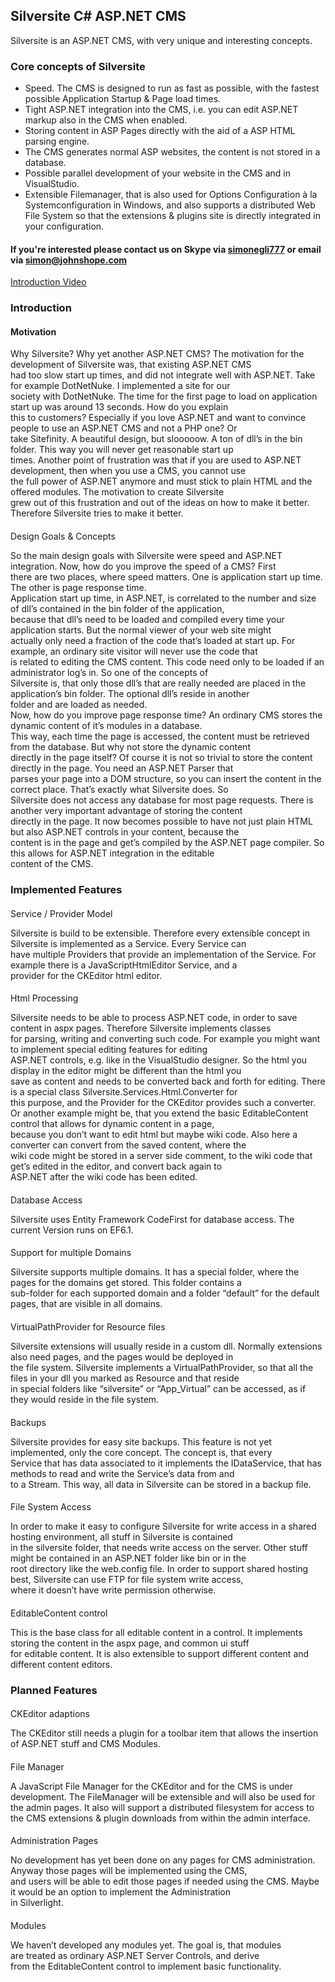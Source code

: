 ## Silversite C# ASP.NET CMS

Silversite is an ASP.NET CMS, with very unique and interesting concepts.

### Core concepts of Silversite

*   Speed. The CMS is designed to run as fast as possible, with the fastest possible Application Startup & Page load times.
*   Tight ASP.NET integration into the CMS, i.e. you can edit ASP.NET markup also in the CMS when enabled.
*   Storing content in ASP Pages directly with the aid of a ASP HTML parsing engine.
*   The CMS generates normal ASP websites, the content is not stored in a database.
*   Possible parallel development of your website in the CMS and in VisualStudio.
*   Extensible Filemanager, that is also used for Options Configuration à la Systemconfiguration in Windows, and also supports a distributed Web File System so that the extensions & plugins site is directly integrated in your configuration.

#### If you're interested please contact us on Skype via [simonegli777](skype:simonegli777?call&video=true) or email via [simon<span>@</span>johnshope.com](mailto:simon@johnshope.com)

[Introduction Video](https://www.youtube.com/embed/_WpIro0fD9g?rel=0)

### Introduction

#### Motivation

Why Silversite? Why yet another ASP.NET CMS? The motivation for the development of Silversite was, that existing ASP.NET CMS  
had too slow start up times, and did not integrate well with ASP.NET. Take for example DotNetNuke. I implemented a site for our  
society with DotNetNuke. The time for the first page to load on application start up was around 13 seconds. How do you explain  
this to customers? Especially if you love ASP.NET and want to convince people to use an ASP.NET CMS and not a PHP one? Or  
take Sitefinity. A beautiful design, but slooooow. A ton of dll’s in the bin folder. This way you will never get reasonable start up  
times. Another point of frustration was that if you are used to ASP.NET development, then when you use a CMS, you cannot use  
the full power of ASP.NET anymore and must stick to plain HTML and the offered modules. The motivation to create Silversite  
grew out of this frustration and out of the ideas on how to make it better. Therefore Silversite tries to make it better.

####   
Design Goals & Concepts

So the main design goals with Silversite were speed and ASP.NET integration. Now, how do you improve the speed of a CMS? First  
there are two places, where speed matters. One is application start up time. The other is page response time.  
Application start up time, in ASP.NET, is correlated to the number and size of dll’s contained in the bin folder of the application,  
because that dll’s need to be loaded and compiled every time your application starts. But the normal viewer of your web site might  
actually only need a fraction of the code that’s loaded at start up. For example, an ordinary site visitor will never use the code that  
is related to editing the CMS content. This code need only to be loaded if an administrator log’s in. So one of the concepts of  
Silversite is, that only those dll’s that are really needed are placed in the application’s bin folder. The optional dll’s reside in another  
folder and are loaded as needed.  
Now, how do you improve page response time? An ordinary CMS stores the dynamic content of it’s modules in a database.  
This way, each time the page is accessed, the content must be retrieved from the database. But why not store the dynamic content  
directly in the page itself? Of course it is not so trivial to store the content directly in the page. You need an ASP.NET Parser that  
parses your page into a DOM structure, so you can insert the content in the correct place. That’s exactly what Silversite does. So  
Silversite does not access any database for most page requests. There is another very important advantage of storing the content  
directly in the page. It now becomes possible to have not just plain HTML but also ASP.NET controls in your content, because the  
content is in the page and get’s compiled by the ASP.NET page compiler. So this allows for ASP.NET integration in the editable  
content of the CMS.

### Implemented Features

####   
Service / Provider Model

Silversite is build to be extensible. Therefore every extensible concept in Silversite is implemented as a Service. Every Service can  
have multiple Providers that provide an implementation of the Service. For example there is a JavaScriptHtmlEditor Service, and a  
provider for the CKEditor html editor.

####   
Html Processing

Silversite needs to be able to process ASP.NET code, in order to save content in aspx pages. Therefore Silversite implements classes  
for parsing, writing and converting such code. For example you might want to implement special editing features for editing  
ASP.NET controls, e.g. like in the VisualStudio designer. So the html you display in the editor might be different than the html you  
save as content and needs to be converted back and forth for editing. There is a special class Silversite.Services.Html.Converter for  
this purpose, and the Provider for the CKEditor provides such a converter.  
Or another example might be, that you extend the basic EditableContent control that allows for dynamic content in a page,  
because you don’t want to edit html but maybe wiki code. Also here a converter can convert from the saved content, where the  
wiki code might be stored in a server side comment, to the wiki code that get’s edited in the editor, and convert back again to  
ASP.NET after the wiki code has been edited.

####   
Database Access

Silversite uses Entity Framework CodeFirst for database access. The current Version runs on EF6.1.

####   
Support for multiple Domains

Silversite supports multiple domains. It has a special folder, where the pages for the domains get stored. This folder contains a  
sub-folder for each supported domain and a folder “default” for the default pages, that are visible in all domains.

####   
VirtualPathProvider for Resource files

Silversite extensions will usually reside in a custom dll. Normally extensions also need pages, and the pages would be deployed in  
the file system. Silversite implements a VirtualPathProvider, so that all the files in your dll you marked as Resource and that reside  
in special folders like “silversite” or “App_Virtual” can be accessed, as if they would reside in the file system.

####   
Backups

Silversite provides for easy site backups. This feature is not yet implemented, only the core concept. The concept is, that every  
Service that has data associated to it implements the IDataService, that has methods to read and write the Service’s data from and  
to a Stream. This way, all data in Silversite can be stored in a backup file.

####   
File System Access

In order to make it easy to configure Silversite for write access in a shared hosting environment, all stuff in Silversite is contained  
in the silversite folder, that needs write access on the server. Other stuff might be contained in an ASP.NET folder like bin or in the  
root directory like the web.config file. In order to support shared hosting best, Silversite can use FTP for file system write access,  
where it doesn’t have write permission otherwise.

####   
EditableContent control

This is the base class for all editable content in a control. It implements storing the content in the aspx page, and common ui stuff  
for editable content. It is also extensible to support different content and different content editors.

### Planned Features

####   
CKEditor adaptions

The CKEditor still needs a plugin for a toolbar item that allows the insertion of ASP.NET stuff and CMS Modules.

####   
File Manager

A JavaScript File Manager for the CKEditor and for the CMS is under development. The FileManager will be extensible and will also be used for the admin pages. It also will support a distributed filesystem for access to the CMS extensions & plugin downloads from within the admin interface.

####   
Administration Pages

No development has yet been done on any pages for CMS administration. Anyway those pages will be implemented using the CMS,  
and users will be able to edit those pages if needed using the CMS. Maybe it would be an option to implement the Administration  
in Silverlight.

####   
Modules

We haven’t developed any modules yet. The goal is, that modules are treated as ordinary ASP.NET Server Controls, and derive  
from the EditableContent control to implement basic functionality.
